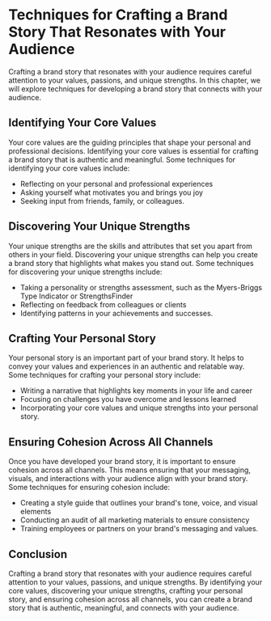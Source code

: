 Techniques for Crafting a Brand Story That Resonates with Your Audience
=======================================================================================================================

Crafting a brand story that resonates with your audience requires careful attention to your values, passions, and unique strengths. In this chapter, we will explore techniques for developing a brand story that connects with your audience.

Identifying Your Core Values
----------------------------

Your core values are the guiding principles that shape your personal and professional decisions. Identifying your core values is essential for crafting a brand story that is authentic and meaningful. Some techniques for identifying your core values include:

* Reflecting on your personal and professional experiences
* Asking yourself what motivates you and brings you joy
* Seeking input from friends, family, or colleagues.

Discovering Your Unique Strengths
---------------------------------

Your unique strengths are the skills and attributes that set you apart from others in your field. Discovering your unique strengths can help you create a brand story that highlights what makes you stand out. Some techniques for discovering your unique strengths include:

* Taking a personality or strengths assessment, such as the Myers-Briggs Type Indicator or StrengthsFinder
* Reflecting on feedback from colleagues or clients
* Identifying patterns in your achievements and successes.

Crafting Your Personal Story
----------------------------

Your personal story is an important part of your brand story. It helps to convey your values and experiences in an authentic and relatable way. Some techniques for crafting your personal story include:

* Writing a narrative that highlights key moments in your life and career
* Focusing on challenges you have overcome and lessons learned
* Incorporating your core values and unique strengths into your personal story.

Ensuring Cohesion Across All Channels
-------------------------------------

Once you have developed your brand story, it is important to ensure cohesion across all channels. This means ensuring that your messaging, visuals, and interactions with your audience align with your brand story. Some techniques for ensuring cohesion include:

* Creating a style guide that outlines your brand's tone, voice, and visual elements
* Conducting an audit of all marketing materials to ensure consistency
* Training employees or partners on your brand's messaging and values.

Conclusion
----------

Crafting a brand story that resonates with your audience requires careful attention to your values, passions, and unique strengths. By identifying your core values, discovering your unique strengths, crafting your personal story, and ensuring cohesion across all channels, you can create a brand story that is authentic, meaningful, and connects with your audience.
